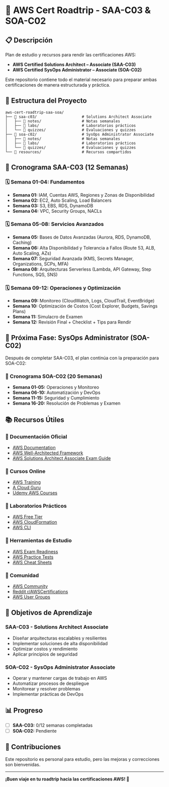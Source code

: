 # 🚀 AWS Cert Roadtrip - SAA-C03 & SOA-C02

## 📋 Descripción

Plan de estudio y recursos para rendir las certificaciones AWS:
- **AWS Certified Solutions Architect – Associate (SAA-C03)**
- **AWS Certified SysOps Administrator – Associate (SOA-C02)**

Este repositorio contiene todo el material necesario para preparar ambas certificaciones de manera estructurada y práctica.

## 📂 Estructura del Proyecto

```
aws-cert-roadtrip-saa-soa/
├── 📂 saa-c03/                    # Solutions Architect Associate
│   ├── 📂 notes/                  # Notas semanales
│   ├── 📂 labs/                   # Laboratorios prácticos
│   └── 📂 quizzes/                # Evaluaciones y quizzes
├── 📂 soa-c02/                    # SysOps Administrator Associate
│   ├── 📂 notes/                  # Notas semanales
│   ├── 📂 labs/                   # Laboratorios prácticos
│   └── 📂 quizzes/                # Evaluaciones y quizzes
└── 📂 resources/                  # Recursos compartidos
```

## 📅 Cronograma SAA-C03 (12 Semanas)

### 🗓 Semana 01-04: Fundamentos
- **Semana 01:** IAM, Cuentas AWS, Regiones y Zonas de Disponibilidad
- **Semana 02:** EC2, Auto Scaling, Load Balancers
- **Semana 03:** S3, EBS, RDS, DynamoDB
- **Semana 04:** VPC, Security Groups, NACLs

### 🗓 Semana 05-08: Servicios Avanzados
- **Semana 05:** Bases de Datos Avanzadas (Aurora, RDS, DynamoDB, Caching)
- **Semana 06:** Alta Disponibilidad y Tolerancia a Fallos (Route 53, ALB, Auto Scaling, AZs)
- **Semana 07:** Seguridad Avanzada (KMS, Secrets Manager, Organizations, SCPs, MFA)
- **Semana 08:** Arquitecturas Serverless (Lambda, API Gateway, Step Functions, SQS, SNS)

### 🗓 Semana 09-12: Operaciones y Optimización
- **Semana 09:** Monitoreo (CloudWatch, Logs, CloudTrail, EventBridge)
- **Semana 10:** Optimización de Costos (Cost Explorer, Budgets, Savings Plans)
- **Semana 11:** Simulacro de Examen
- **Semana 12:** Revisión Final + Checklist + Tips para Rendir

## 🎯 Próxima Fase: SysOps Administrator (SOA-C02)

Después de completar SAA-C03, el plan continúa con la preparación para SOA-C02:

### 📅 Cronograma SOA-C02 (20 Semanas)
- **Semana 01-05:** Operaciones y Monitoreo
- **Semana 06-10:** Automatización y DevOps
- **Semana 11-15:** Seguridad y Cumplimiento
- **Semana 16-20:** Resolución de Problemas y Examen

## 📚 Recursos Útiles

### 📖 Documentación Oficial
- [AWS Documentation](https://docs.aws.amazon.com/)
- [AWS Well-Architected Framework](https://aws.amazon.com/architecture/well-architected/)
- [AWS Solutions Architect Associate Exam Guide](https://aws.amazon.com/certification/certified-solutions-architect-associate/)

### 🎥 Cursos Online
- [AWS Training](https://aws.amazon.com/training/)
- [A Cloud Guru](https://acloudguru.com/)
- [Udemy AWS Courses](https://www.udemy.com/topic/aws/)

### 🧪 Laboratorios Prácticos
- [AWS Free Tier](https://aws.amazon.com/free/)
- [AWS CloudFormation](https://aws.amazon.com/cloudformation/)
- [AWS CLI](https://aws.amazon.com/cli/)

### 📝 Herramientas de Estudio
- [AWS Exam Readiness](https://aws.amazon.com/certification/exam-readiness/)
- [AWS Practice Tests](https://aws.amazon.com/certification/practice-exams/)
- [AWS Cheat Sheets](https://tutorialsdojo.com/aws-cheat-sheets/)

### 💬 Comunidad
- [AWS Community](https://aws.amazon.com/community/)
- [Reddit r/AWSCertifications](https://www.reddit.com/r/AWSCertifications/)
- [AWS User Groups](https://aws.amazon.com/events/usergroups/)

## 🎯 Objetivos de Aprendizaje

### SAA-C03 - Solutions Architect Associate
- Diseñar arquitecturas escalables y resilientes
- Implementar soluciones de alta disponibilidad
- Optimizar costos y rendimiento
- Aplicar principios de seguridad

### SOA-C02 - SysOps Administrator Associate
- Operar y mantener cargas de trabajo en AWS
- Automatizar procesos de despliegue
- Monitorear y resolver problemas
- Implementar prácticas de DevOps

## 📊 Progreso

- [ ] **SAA-C03:** 0/12 semanas completadas
- [ ] **SOA-C02:** Pendiente

## 🤝 Contribuciones

Este repositorio es personal para estudio, pero las mejoras y correcciones son bienvenidas.

---

**¡Buen viaje en tu roadtrip hacia las certificaciones AWS! 🚀**
